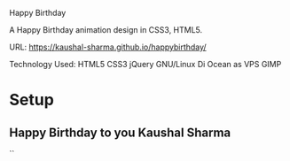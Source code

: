 Happy Birthday

A Happy Birthday animation design in CSS3, HTML5.

URL: https://kaushal-sharma.github.io/happybirthday/

Technology Used: HTML5 CSS3 jQuery  GNU/Linux Di Ocean as VPS GIMP

# Setup

## Happy Birthday to you Kaushal Sharma
``
